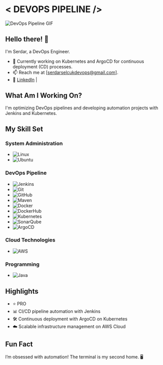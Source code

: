 # < DEVOPS PIPELINE />

![DevOps Pipeline GIF]([https://media.giphy.com/media/26tPplGWjN0xLybiU/giphy.gif](https://media4.giphy.com/media/v1.Y2lkPTc5MGI3NjExejIzanhzcDhubTc2YjB5N2l3czBhOXBjamF3NGZtOGNheWlyZ2p5eCZlcD12MV9pbnRlcm5hbF9naWZfYnlfaWQmY3Q9Zw/PxHEc3YRy3cfRuNBVE/giphy.gif))

## Hello there! 👋
I'm Serdar, a DevOps Engineer.  
- 🌱 Currently working on Kubernetes and ArgoCD for continuous deployment (CD) processes.  
- 📫 Reach me at [serdarselcukdevops@gmail.com].  
- 🔗 [LinkedIn](https://www.linkedin.com/in/serdar-sel%C3%A7uk-65243334b/) |
## What Am I Working On?
I'm optimizing DevOps pipelines and developing automation projects with Jenkins and Kubernetes.

## My Skill Set
### System Administration
- ![Linux](https://img.shields.io/badge/Linux-FCC624?style=for-the-badge&logo=linux&logoColor=black)
- ![Ubuntu](https://img.shields.io/badge/Ubuntu-E95420?style=for-the-badge&logo=ubuntu&logoColor=white)

### DevOps Pipeline
- ![Jenkins](https://img.shields.io/badge/Jenkins-D24939?style=for-the-badge&logo=jenkins&logoColor=white)
- ![Git](https://img.shields.io/badge/Git-F05032?style=for-the-badge&logo=git&logoColor=white)
- ![GitHub](https://img.shields.io/badge/GitHub-181717?style=for-the-badge&logo=github&logoColor=white)
- ![Maven](https://img.shields.io/badge/Maven-C71A36?style=for-the-badge&logo=apache-maven&logoColor=white)
- ![Docker](https://img.shields.io/badge/Docker-2496ED?style=for-the-badge&logo=docker&logoColor=white)
- ![DockerHub](https://img.shields.io/badge/DockerHub-2496ED?style=for-the-badge&logo=docker&logoColor=white)
- ![Kubernetes](https://img.shields.io/badge/Kubernetes-326CE5?style=for-the-badge&logo=kubernetes&logoColor=white)
- ![SonarQube](https://img.shields.io/badge/SonarQube-4E9BCD?style=for-the-badge&logo=sonarqube&logoColor=white)
- ![ArgoCD](https://img.shields.io/badge/ArgoCD-EF7B4D?style=for-the-badge&logo=argocd&logoColor=white)

### Cloud Technologies
- ![AWS](https://img.shields.io/badge/AWS-232F3E?style=for-the-badge&logo=amazon-aws&logoColor=white)

### Programming
- ![Java](https://img.shields.io/badge/Java-007396?style=for-the-badge&logo=java&logoColor=white)

## Highlights
- ⭐ PRO
- 📊 CI/CD pipeline automation with Jenkins
- 🛠️ Continuous deployment with ArgoCD on Kubernetes
- ☁️ Scalable infrastructure management on AWS Cloud

## Fun Fact
I’m obsessed with automation! The terminal is my second home. 🖥️

